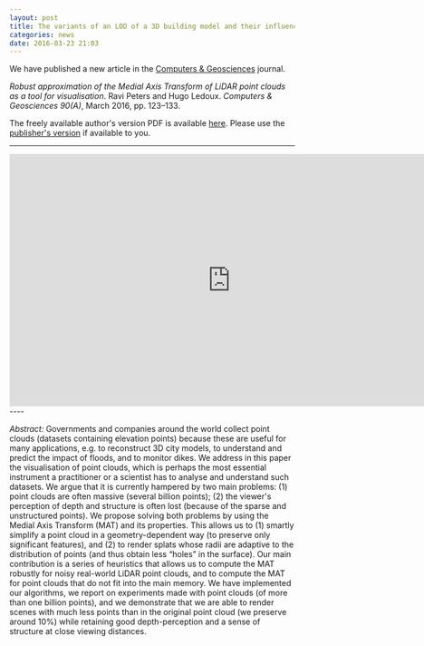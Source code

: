 ```yaml
---
layout: post
title: The variants of an LOD of a 3D building model and their influence on spatial analyses
categories: news
date: 2016-03-23 21:03
---
```


We have published a new article in the [Computers & Geosciences](http://www.journals.elsevier.com/computers-and-geosciences/) journal.

*Robust approximation of the Medial Axis Transform of LiDAR point clouds as a tool for visualisation*. Ravi Peters and Hugo Ledoux. _Computers & Geosciences 90(A)_, March 2016, pp. 123–133. 

The freely available author's version PDF is available [here](https://3d.bk.tudelft.nl/rypeters/pdfs/16candg.pdf). Please use the [publisher's version](http://dx.doi.org/10.1016/j.cageo.2016.02.019) if available to you.

----
<iframe src="https://player.vimeo.com/video/160251174" width="780" height="445" frameborder="0" webkitallowfullscreen mozallowfullscreen allowfullscreen></iframe>
----

_Abstract:_ Governments and companies around the world collect point clouds (datasets containing elevation points) because these are useful for many applications, e.g. to reconstruct 3D city models, to understand and predict the impact of floods, and to monitor dikes. We address in this paper the visualisation of point clouds, which is perhaps the most essential instrument a practitioner or a scientist has to analyse and understand such datasets. We argue that it is currently hampered by two main problems: (1) point clouds are often massive (several billion points); (2) the viewer's perception of depth and structure is often lost (because of the sparse and unstructured points). We propose solving both problems by using the Medial Axis Transform (MAT) and its properties. This allows us to (1) smartly simplify a point cloud in a geometry-dependent way (to preserve only significant features), and (2) to render splats whose radii are adaptive to the distribution of points (and thus obtain less “holes” in the surface). Our main contribution is a series of heuristics that allows us to compute the MAT robustly for noisy real-world LiDAR point clouds, and to compute the MAT for point clouds that do not fit into the main memory. We have implemented our algorithms, we report on experiments made with point clouds (of more than one billion points), and we demonstrate that we are able to render scenes with much less points than in the original point cloud (we preserve around 10%) while retaining good depth-perception and a sense of structure at close viewing distances.